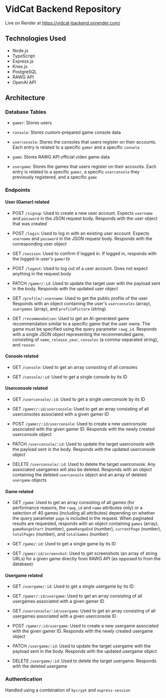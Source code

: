 # VidCat Backend Repository
Live on Render at https://vidcat-backend.onrender.com/

## Technologies Used

- Node.js
- TypeScript
- Express.js
- Knex.js
- PostgreSQL
- RAWG API
- OpenAI API

## Architecture

### Database Tables

- `gamer`: Stores users
  
- `console`: Stores custom-prepared game console data
  
- `userconsole`: Stores the consoles that users register on their accounts. Each entry is related to a specific `gamer` and a specific `console`
  
- `game`: Stores RAWG API official video game data
  
- `usergame`: Stores the games that users register on their accounts. Each entry is related to a specific `gamer`, a specific `userconsole` they previously registered, and a specific `game`

### Endpoints

#### User (Gamer) related

- POST `/signup`: Used to create a new user account. Expects `username` and `password` in the JSON request body. Responds with the user object that was created

- POST `/login`: Used to log in with an existing user account. Expects `username` and `password` in the JSON request body. Responds with the corresponding user object

- GET `/session`: Used to confirm if logged in. If logged in, responds with the logged in user's `gamerID`

- POST `/logout`: Used to log out of a user account. Does not expect anything in the request body

- PATCH `/gamer/:id`: Used to update the target user with the payload sent in the body. Responds with the updated user object

- GET `/profile/:username`: Used to get the public profile of the user. Responds with an object containing the user's `userconsoles` (array), `usergames` (array), and `profilePicture` (string)

- GET `/recommendation`: Used to get an AI-generated game recommendation similar to a specific game that the user owns. The game must be specified using the query parameter `rawg_id`. Responds with a single JSON object representing the recommended game, consisting of `name`, `release_year`, `consoles` (a comma-separated string), and `reason`

#### Console related

- GET  `/console`: Used to get an array consisting of all consoles

- GET  `/console/:id`: Used to get a single console by its ID

#### Userconsole related

- GET  `/userconsole/:id`: Used to get a single userconsole by its ID
  
- GET  `/gamer/:id/userconsole`: Used to get an array consisting of all userconsoles associated with a given gamer ID

- POST `/gamer/:id/userconsole`: Used to create a new userconsole associated with the given gamer ID. Responds with the newly created userconsole object
  
- PATCH `/userconsole/:id`: Used to update the target userconsole with the payload sent in the body. Responds with the updated userconsole object

- DELETE `/userconsole/:id`: Used to delete the target userconsole. Any associated usergames will also be deleted. Responds with an object containing the deleted `userconsole` object and an array of deleted `usergame` objects

#### Game related

- GET  `/game`: Used to get an array consisting of all games (for performance reasons, the `rawg_id` and `name` attributes only) or a selection of 40 games (including all attributes) depending on whether the query parameter `page` is included in the request. When paginated results are requested, responds with an object containing `games` (array), `gameRangeStart` (number), `gameRangeEnd` (number), `currentPage` (number), `totalPages` (number), and `totalGames` (number)

- GET  `/game/:id`: Used to get a single game by its ID

- GET  `/game/:id/screenshot`: Used to get screenshots (an array of string URLs) for a given game directly from RAWG API (as opposed to from the database)

#### Usergame related

- GET  `/usergame/:id`: Used to get a single usergame by its ID
  
- GET  `/gamer/:id/usergame`: Used to get an array consisting of all usergames associated with a given gamer ID

- GET  `/userconsole/:id/usergame`: Used to get an array consisting of all usergames associated with a given userconsole ID

- POST `/gamer/:id/usergame`: Used to create a new usergame associated with the given gamer ID. Responds with the newly created usergame object
  
- PATCH `/usergame/:id`: Used to update the target usergame with the payload sent in the body. Responds with the updated usergame object

- DELETE `/usergame/:id`: Used to delete the target usergame. Responds with the deleted usergame

### Authentication
Handled using a combination of `bycrypt` and `express-session`